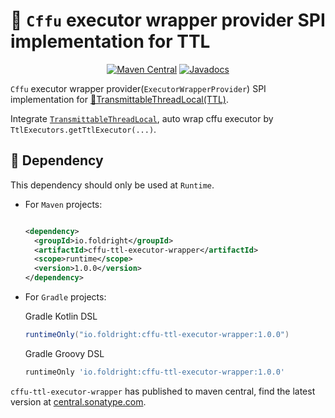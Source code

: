 # 🦝 `Cffu` executor wrapper provider SPI implementation for TTL

<p align="center">
<a href="https://central.sonatype.com/artifact/io.foldright/cffu-ttl-executor-wrapper/1.0.0/versions"><img src="https://img.shields.io/maven-central/v/io.foldright/cffu-ttl-executor-wrapper?logo=apache-maven&logoColor=white" alt="Maven Central"></a>
<a href="https://foldright.io/api-docs/cffu/"><img src="https://img.shields.io/maven-central/v/io.foldright/cffu-ttl-executor-wrapper?label=javadoc&logo=read-the-docs&logoColor=white" alt="Javadocs"></a>
</p>

`Cffu` executor wrapper provider(`ExecutorWrapperProvider`) SPI implementation for
[📌TransmittableThreadLocal(TTL)](https://github.com/alibaba/transmittable-thread-local).

Integrate [`TransmittableThreadLocal`](https://github.com/alibaba/transmittable-thread-local),
auto wrap cffu executor by `TtlExecutors.getTtlExecutor(...)`.

## 🍪 Dependency

This dependency should only be used at `Runtime`.

- For `Maven` projects:

  ```xml

  <dependency>
    <groupId>io.foldright</groupId>
    <artifactId>cffu-ttl-executor-wrapper</artifactId>
    <scope>runtime</scope>
    <version>1.0.0</version>
  </dependency>
  ```
- For `Gradle` projects:

  Gradle Kotlin DSL
  ```groovy
  runtimeOnly("io.foldright:cffu-ttl-executor-wrapper:1.0.0")
  ```
  Gradle Groovy DSL
  ```groovy
  runtimeOnly 'io.foldright:cffu-ttl-executor-wrapper:1.0.0'
  ```

`cffu-ttl-executor-wrapper` has published to maven central, find the latest version at
[central.sonatype.com](https://central.sonatype.com/artifact/io.foldright/cffu-ttl-executor-wrapper/0.9.4/versions).
